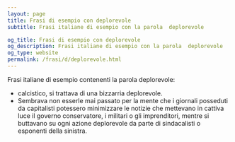 ```yaml
---
layout: page
title: Frasi di esempio con deplorevole 
subtitle: Frasi italiane di esempio con la parola  deplorevole

og_title: Frasi di esempio con deplorevole 
og_description: Frasi italiane di esempio con la parola  deplorevole
og_type: website
permalink: /frasi/d/deplorevole.html
---
```


Frasi italiane di esempio contenenti la parola deplorevole:


- calcistico, si trattava di una bizzarria deplorevole.
- Sembrava non esserle mai passato per la mente che i giornali posseduti da capitalisti potessero minimizzare le notizie che mettevano in cattiva luce il governo conservatore, i militari o gli imprenditori, mentre si buttavano su ogni azione deplorevole da parte di sindacalisti o esponenti della sinistra.
